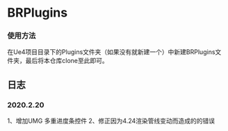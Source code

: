 # BRPlugins
### 使用方法
在Ue4项目目录下的Plugins文件夹（如果没有就新建一个）中新建BRPlugins文件夹，最后将本仓库clone至此即可。

## 日志
### 2020.2.20
1、增加UMG 多重进度条控件
2、修正因为4.24渲染管线变动而造成的的错误